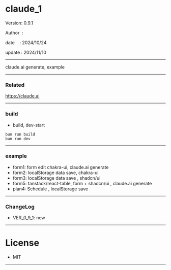 ﻿# claude_1

 Version: 0.9.1

 Author  :
 
 date    : 2024/10/24

 update : 2024/11/10

***

claude.ai generate, example

***
### Related

https://claude.ai

***
### build

* build, dev-start

```
bun run build
bun run dev
```

***
### example

* form1: form edit chakra-ui, claude.ai generate
* form2: localStorage data save, chakra-ui
* form3: localStorage  data save , shadcn/ui
* form5: tanstack/react-table, form + shadcn/ui , claude.ai generate
* plan4: Schedule , localStorage save

***
### ChangeLog

* VER_0_9_1: new

*** 
# License

* MIT

***

